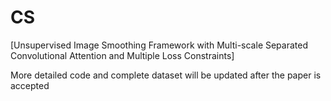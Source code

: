 # CS
[Unsupervised Image Smoothing Framework with Multi-scale Separated Convolutional Attention and Multiple Loss Constraints]

More detailed code and complete dataset will be updated after the paper is accepted
